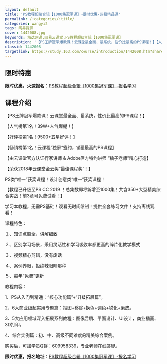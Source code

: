 ```yaml
---
layout: default
title: 'PS教程超级合辑【1000集冠军课】-限时优惠-网易精品课'
permalink: /:categories/:title/
categories: wangyi2
tags: 网易提供
cover: 1442008.jpg
keywords: 精选网课,网易云课堂,PS教程超级合辑【1000集冠军课】
description: '【PS王牌冠军爆款课！云课堂最全面、最系统，性价比最高的PS课程！】【人气榜第1名！39W+人气爆棚！】【好评榜第1名！'
classid: 1442008
targetlink: https://study.163.com/course/introduction/1442008.htm?share=1&shareId=1025206652&utm_campaign=share&utm_medium=iphoneShare&utm_source=&utm_u=1025206652
---
```


## 限时特惠

**限时优惠，火速报名**：[PS教程超级合辑【1000集冠军课】-报名学习](https://study.163.com/course/introduction/1442008.htm?share=1&shareId=1025206652&utm_campaign=share&utm_medium=iphoneShare&utm_source=&utm_u=1025206652)

## 课程介绍

【PS王牌冠军爆款课！云课堂最全面、最系统，性价比最高的PS课程！】

【人气榜第1名！39W+人气爆棚！】

【好评榜第1名！9500+五星好评！】

【畅销榜第1名！云课程“独家“签约，销量最高的PS课程】

【由云课堂官方认证行家讲师 & Adobe官方特约讲师 “橘子老师”精心打造】

【荣获2018年云课堂金云奖“最佳课程奖”！】

PS类“唯一”获奖课程！设计创意类“唯一”获奖课程！



【教程已升级至PS CC 2019 ！总集数即将新增至1000集！共含350+大型精美综合实战！前3章可免费试看！】



学习本教程，无需PS基础！观看无时间限制！提供全套练习文件！支持离线观看！



课程特色：

１、知识点超全，讲解细致

２、区别学习场景，采用灵活性和学习吸收率都更高的碎片化教学模式

３、视频精心剪辑，没有废话

４、案例养眼，拒绝辣眼睛那种

５、每年“免费”更新



教程内容：

1、PS从入门到精通：“核心功能篇”+“升级拓展篇”。

2、6大商业级超实用专题篇：抠图+移除+换色+调色+锐化+磨皮。

3、5大应用领域深入拓展系列教程：图像后期、平面设计、UI设计，商业插画、3D打印。

4、综合实例篇：初、中、高级不同难度的精美综合案例。



购买后，可加学员Q群：609958339，专业老师在线答疑。

**限时优惠，报名地址**：[PS教程超级合辑【1000集冠军课】-报名学习](https://study.163.com/course/introduction/1442008.htm?share=1&shareId=1025206652&utm_campaign=share&utm_medium=iphoneShare&utm_source=&utm_u=1025206652)

